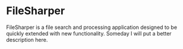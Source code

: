 # FileSharper

FileSharper is a file search and processing application designed to be quickly extended with new functionality.  Someday I will put a better description here.